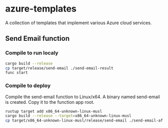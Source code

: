 # azure-templates
A collection of templates that implement various Azure cloud services.

## Send Email function
### Compile to run localy
```bash
cargo build --release
cp target/release/send-email ./send-email-result
func start
```
### Compile to deploy
Compile the send-email function to Linux/x64. A binary named send-email is created. Copy it to the function app root.
```bash
rustup target add x86_64-unknown-linux-musl
cargo build --release --target=x86_64-unknown-linux-musl
cp target/x86_64-unknown-linux-musl/release/send-email ./send-email-af
```